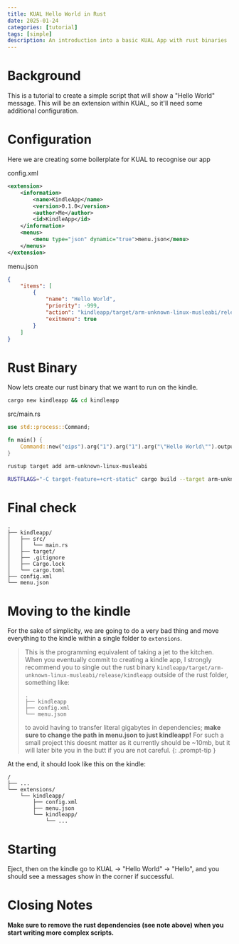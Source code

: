 ```yaml
---
title: KUAL Hello World in Rust
date: 2025-01-24
categories: [tutorial]
tags: [simple]
description: An introduction into a basic KUAL App with rust binaries
---
```


# Background

This is a tutorial to create a simple script that will show a "Hello World" message. This will be an extension within KUAL, so it'll need some additional configuration.

# Configuration

Here we are creating some boilerplate for KUAL to recognise our app

config.xml
```xml
<extension>
    <information>
        <name>KindleApp</name>
		<version>0.1.0</version>
		<author>Me</author>
		<id>KindleApp</id>
    </information>
    <menus>
        <menu type="json" dynamic="true">menu.json</menu>
    </menus>
</extension>
```

menu.json
```json
{
    "items": [
        {
            "name": "Hello World",
            "priority": -999,
            "action": "kindleapp/target/arm-unknown-linux-musleabi/release/kindleapp",
            "exitmenu": true
        }
    ]
}
```

# Rust Binary

Now lets create our rust binary that we want to run on the kindle.

```bash
cargo new kindleapp && cd kindleapp
```

src/main.rs
```rust
use std::process::Command;

fn main() {
    Command::new("eips").arg("1").arg("1").arg("\"Hello World\"").output().ok();
}
```

```bash
rustup target add arm-unknown-linux-musleabi
```

```bash
RUSTFLAGS="-C target-feature=+crt-static" cargo build --target arm-unknown-linux-musleabi --release
```

# Final check
```
.
├── kindleapp/
│   ├── src/
│   │   └── main.rs
│   ├── target/
│   ├── .gitignore
│   ├── Cargo.lock
│   └── cargo.toml
├── config.xml
└── menu.json
```

# Moving to the kindle

For the sake of simplicity, we are going to do a very bad thing and move everything to the kindle within a single folder to ```extensions```.

> This is the programming equivalent of taking a jet to the kitchen. When you eventually commit to creating a kindle app, I strongly recommend you to single out the rust binary ```kindleapp/target/arm-unknown-linux-musleabi/release/kindleapp``` outside of the rust folder, something like:
> ```
> .
> ├── kindleapp
> ├── config.xml
> └── menu.json
> ```
> to avoid having to transfer literal gigabytes in dependencies; **make sure to change the path in menu.json to just kindleapp!** For such a small project this doesnt matter as it currently should be ~10mb, but it will later bite you in the butt if you are not careful.
{: .prompt-tip }

At the end, it should look like this on the kindle:
```
/
├── ...
└── extensions/
    └── kindleapp/
        ├── config.xml
        ├── menu.json
        └── kindleapp/
            └── ...
```

# Starting

Eject, then on the kindle go to KUAL -> "Hello World" -> "Hello", and you should see a messages show in the corner if successful.

# Closing Notes

**Make sure to remove the rust dependencies (see note above) when you start writing more complex scripts.**

